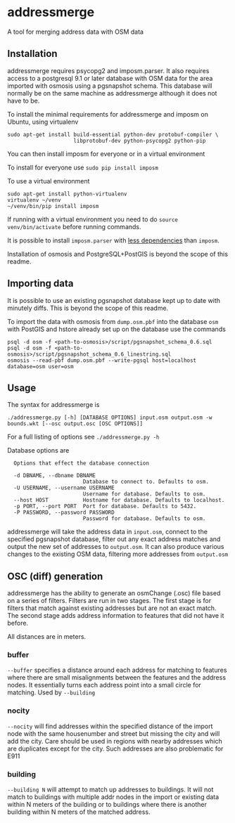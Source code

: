 # addressmerge #

A tool for merging address data with OSM data

## Installation ##

addressmerge requires psycopg2 and imposm.parser. It also requires access to a postgresql 9.1 or later database with OSM data for the area imported with osmosis using a pgsnapshot schema. This database will normally be on the same machine as addressmerge although it does not have to be.

To install the minimal requirements for addressmerge and imposm on Ubuntu, using virtualenv

```
sudo apt-get install build-essential python-dev protobuf-compiler \
					 libprotobuf-dev python-psycopg2 python-pip
```

You can then install imposm for everyone or in a virtual environment

To install for everyone use ```sudo pip install imposm```

To use a virtual environment
```
sudo apt-get install python-virtualenv
virtualenv ~/venv
~/venv/bin/pip install imposm
```
If running with a virtual environment you need to do ```source venv/bin/activate``` before running commands.

It is possible to install ```imposm.parser``` with [less dependencies](http://dev.omniscale.net/imposm.parser/index.html#document-install) than ```imposm```.

Installation of osmosis and PostgreSQL+PostGIS is beyond the scope of this readme.

## Importing data ##

It is possible to use an existing pgsnapshot database kept up to date with minutely diffs. This is beyond the scope of this readme.

To import the data with osmosis from ```dump.osm.pbf``` into the database ```osm``` with PostGIS and hstore already set up on the database use the commands

```
psql -d osm -f <path-to-osmosis>/script/pgsnapshot_schema_0.6.sql
psql -d osm -f <path-to-osmosis>/script/pgsnapshot_schema_0.6_linestring.sql
osmosis --read-pbf dump.osm.pbf --write-pgsql host=localhost database=osm user=osm
```

## Usage ##

The syntax for addressmerge is

```
./addressmerge.py [-h] [DATABASE OPTIONS] input.osm output.osm -w bounds.wkt [--osc output.osc [OSC OPTIONS]]
```
For a full listing of options see ```./addressmerge.py -h```

Database options are

```
  Options that effect the database connection

  -d DBNAME, --dbname DBNAME
                        Database to connect to. Defaults to osm.
  -U USERNAME, --username USERNAME
                        Username for database. Defaults to osm.
  --host HOST           Hostname for database. Defaults to localhost.
  -p PORT, --port PORT  Port for database. Defaults to 5432.
  -P PASSWORD, --password PASSWORD
                        Password for database. Defaults to osm.
```

addressmerge will take the address data in ```input.osm```, connect to the specified pgsnapshot database, filter out any exact address matches and output the new set of addresses to ```output.osm```. It can also produce various changes to the existing OSM data, filtering more addresses from ```output.osm```

## OSC (diff) generation ##

addressmerge has the ability to generate an osmChange (.osc) file based on a series of filters. Filters are run in two stages. The first stage is for filters that match against existing addresses but are not an exact match. The second stage adds address information to features that did not have it before.

All distances are in meters.

### buffer ###

```--buffer``` specifies a distance around each address for matching to features where there are small misalignments between the features and the address nodes. It essentially turns each address point into a small circle for matching. Used by ```--building```

### nocity ###

```--nocity``` will find addresses within the specified distance of the import node with the same housenumber and street but missing the city and will add the city. Care should be used in regions with nearby addresses which are duplicates except for the city. Such addresses are also problematic for E911

### building ###

```--building N``` will attempt to match up addresses to buildings. It will not match to buildings with multiple addr nodes in the import or existing data within N meters of the building or to buildings where there is another building within N meters of the matched address.
